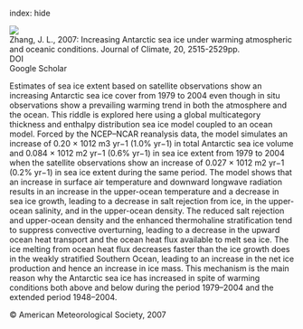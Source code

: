 index: hide

<div class="Citation">
    <div class="Citation-thumb CitationThumb-linked"  data-href="https://doi.org/10.1175/jcli4136.1">
      <img src="https://static.claimspace.cloud/climate-study-static/refs/thumbs/10/Zhang_2007-thumb.png" />
    </div>

  <div class="Citation-body">
    <div class="Citation-text">Zhang, J. L., 2007: Increasing Antarctic sea ice under warming atmospheric and oceanic conditions. <span class="Article-journal">Journal of Climate, </span><span class="Article-volume">20, </span>2515-2529pp.</div>
    <div class="Citation-links">
      <div class="CitationLink" data-href="https://doi.org/10.1175/jcli4136.1">
        <div class="CitationLink-icon CitationLink-Doi"></div>
        <div class="CitationLink-text">DOI</div>
      </div>
      <div class="CitationLink" data-href="https://scholar.google.com/scholar?q=10.1175/jcli4136.1">
        <div class="CitationLink-icon CitationLink-Scholar"></div>
        <div class="CitationLink-text">Google Scholar</div>
      </div>
    </div>
  </div>
</div>

Estimates of sea ice extent based on satellite observations show an increasing Antarctic sea ice cover from 1979 to 2004 even though in situ observations show a prevailing warming trend in both the atmosphere and the ocean. This riddle is explored here using a global multicategory thickness and enthalpy distribution sea ice model coupled to an ocean model. Forced by the NCEP–NCAR reanalysis data, the model simulates an increase of 0.20 × 1012 m3 yr−1 (1.0% yr−1) in total Antarctic sea ice volume and 0.084 × 1012 m2 yr−1 (0.6% yr−1) in sea ice extent from 1979 to 2004 when the satellite observations show an increase of 0.027 × 1012 m2 yr−1 (0.2% yr−1) in sea ice extent during the same period. The model shows that an increase in surface air temperature and downward longwave radiation results in an increase in the upper-ocean temperature and a decrease in sea ice growth, leading to a decrease in salt rejection from ice, in the upper-ocean salinity, and in the upper-ocean density. The reduced salt rejection and upper-ocean density and the enhanced thermohaline stratification tend to suppress convective overturning, leading to a decrease in the upward ocean heat transport and the ocean heat flux available to melt sea ice. The ice melting from ocean heat flux decreases faster than the ice growth does in the weakly stratified Southern Ocean, leading to an increase in the net ice production and hence an increase in ice mass. This mechanism is the main reason why the Antarctic sea ice has increased in spite of warming conditions both above and below during the period 1979–2004 and the extended period 1948–2004.

<div class="Citation-copy">
&copy; American Meteorological Society, 2007
</div>